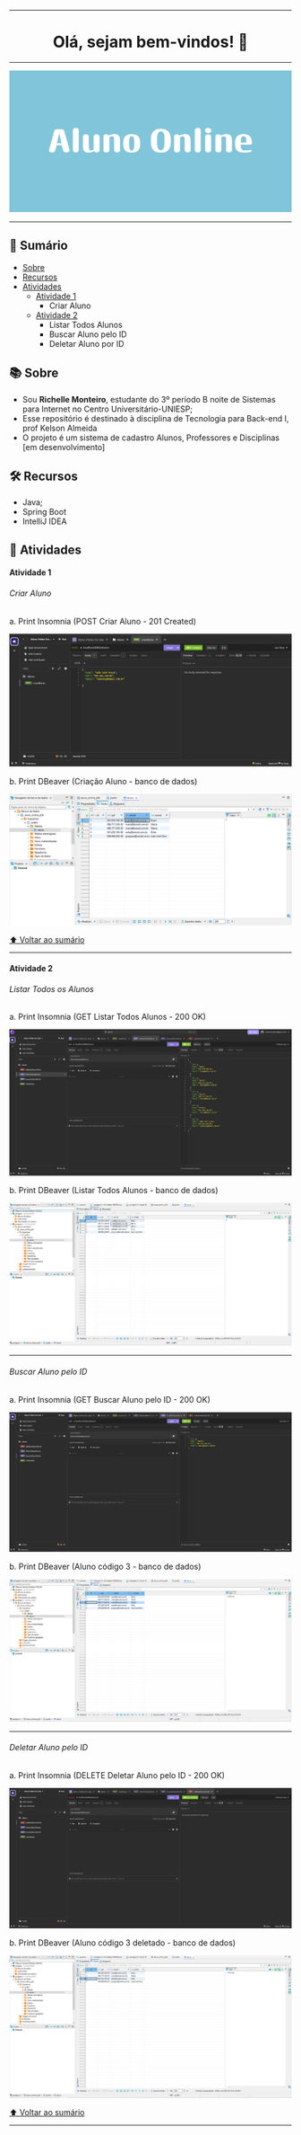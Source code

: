 <hr>

 <div align=center>

# Olá, sejam bem-vindos! 👋

<hr>

![](api/src/assets/banner_Aluno_Online.png)

 <hr>

 </div>

## 📖 Sumário

- [Sobre](#-sobre)
- [Recursos](#-recursos)
- [Atividades](#-atividades)
  - [Atividade 1](#atividade-1)
    - Criar Aluno
  - [Atividade 2](#atividade-2)
    - Listar Todos Alunos
    - Buscar Aluno pelo ID
    - Deletar Aluno por ID


## 📚 Sobre
- Sou **Richelle Monteiro**, estudante do 3º período B noite de Sistemas para Internet no Centro Universitário-UNIESP;
- Esse repositório é destinado à disciplina de Tecnologia para Back-end I, prof Kelson Almeida
- O projeto é um sistema de cadastro Alunos, Professores e Disciplinas [em desenvolvimento]

## 🛠️ Recursos

 - Java;
 - Spring Boot
 - IntelliJ IDEA

## 🎯 Atividades

#### Atividade 1

###### Criar Aluno

a. Print Insomnia (POST Criar Aluno - 201 Created)

<div align="center">

![](api/src/assets/criarAluno_insomnia.PNG)

</div>

b. Print DBeaver (Criação Aluno - banco de dados)
<div align="center">

![](api/src/assets/criarAluno_DBeaver.PNG)

</div>

[⬆ Voltar ao sumário](#-sumário)

<hr>

#### Atividade 2

###### Listar Todos os Alunos

a. Print Insomnia (GET Listar Todos Alunos - 200 OK)

<div align="center">

![](api/src/assets/listarTodosAlunos_insomnia.PNG)

</div>

b. Print DBeaver (Listar Todos Alunos - banco de dados)
<div align="center">

![](api/src/assets/listarTodosAlunos_DBeaver.PNG)

</div>

<hr>

###### Buscar Aluno pelo ID

a. Print Insomnia (GET Buscar Aluno pelo ID - 200 OK)

<div align="center">

![](api/src/assets/buscarAlunoPorId_insomnia.PNG)

</div>

b. Print DBeaver (Aluno código 3 - banco de dados)
<div align="center">

![](api/src/assets/buscarAlunoPorId_DBeaver.PNG)

</div>

<hr>

###### Deletar Aluno pelo ID

a. Print Insomnia (DELETE Deletar Aluno pelo ID - 200 OK)

<div align="center">

![](api/src/assets/deletarAlunoPorId_insomnia.PNG)

</div>

b. Print DBeaver (Aluno código 3 deletado - banco de dados)
<div align="center">

![](api/src/assets/deletarAlunoPorId_DBeaver.PNG)

</div>

[⬆ Voltar ao sumário](#-sumário)

<hr>

